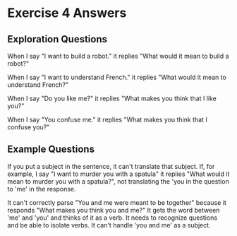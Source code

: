 # Exercise 4 Answers

## Exploration Questions

 When I say "I want to build a robot." it replies "What would it mean to build a robot?"

 When I say "I want to understand French." it replies "What would it mean to understand French?"

 When I say "Do you like me?" it replies "What makes you think that I like you?"

 When I say "You confuse me." it replies "What makes you think that I confuse you?"

## Example Questions

 If you put a subject in the sentence, it can't translate that subject. If, for example, I say "I want to murder you with a spatula" it replies "What would it mean to murder you with a spatula?", not translating the 'you in the question to 'me' in the response.

 It can't correctly parse "You and me were meant to be together" because it responds "What makes you think you and me?" It gets the word between 'me' and 'you' and thinks of it as a verb. It needs to recognize questions and be able to isolate verbs. It can't handle 'you and me' as a subject.